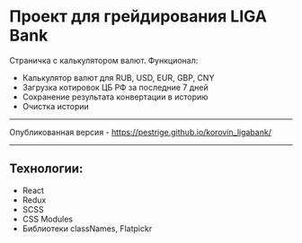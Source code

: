 # Проект для грейдирования LIGA Bank

Страничка с калькулятором валют. Функционал:
 - Калькулятор валют для RUB, USD, EUR, GBP, CNY
 - Загрузка котировок ЦБ РФ за последние 7 дней
 - Сохранение результата конвертации в историю
 - Очистка истории
---

Опубликованная версия - https://pestrige.github.io/korovin_ligabank/

---

## Технологии:
 - React
 - Redux
 - SCSS
 - CSS Modules
 - Библиотеки classNames, Flatpickr
